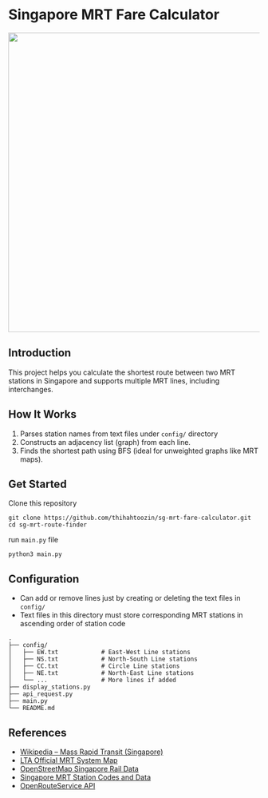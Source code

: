 # Singapore MRT Fare Calculator

<img src="https://github.com/thihahtoozin/sg-mrt-fare-calculator/blob/master/images/system_map.jpg" width="600"/>

## Introduction
This project helps you calculate the shortest route between two MRT stations in Singapore and supports multiple MRT lines, including interchanges.

## How It Works
1. Parses station names from text files under `config/` directory
2. Constructs an adjacency list (graph) from each line.
3. Finds the shortest path using BFS (ideal for unweighted graphs like MRT maps).

## Get Started
Clone this repository
```
git clone https://github.com/thihahtoozin/sg-mrt-fare-calculator.git
cd sg-mrt-route-finder
```

run `main.py` file
```
python3 main.py
```

## Configuration
- Can add or remove lines just by creating or deleting the text files in `config/`
- Text files in this directory must store corresponding MRT stations in ascending order of station code

```
.
├── config/
│   ├── EW.txt            # East-West Line stations
│   ├── NS.txt            # North-South Line stations
│   ├── CC.txt            # Circle Line stations
│   ├── NE.txt            # North-East Line stations
│   └── ...               # More lines if added
├── display_stations.py   
├── api_request.py        
├── main.py               
└── README.md             
```

## References
- [Wikipedia – Mass Rapid Transit (Singapore)](https://en.wikipedia.org/wiki/Mass_Rapid_Transit_(Singapore))
- [LTA Official MRT System Map](https://www.lta.gov.sg/content/ltagov/en/map.html)
- [OpenStreetMap Singapore Rail Data](https://www.openstreetmap.org/)
- [Singapore MRT Station Codes and Data](https://www.transitlink.com.sg/)
- [OpenRouteService API](https://openrouteservice.org)
